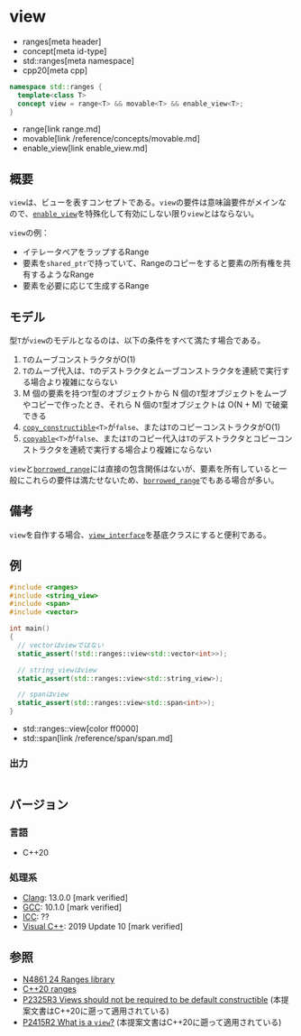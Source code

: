 # view
* ranges[meta header]
* concept[meta id-type]
* std::ranges[meta namespace]
* cpp20[meta cpp]

```cpp
namespace std::ranges {
  template<class T>
  concept view = range<T> && movable<T> && enable_view<T>;
}
```
* range[link range.md]
* movable[link /reference/concepts/movable.md]
* enable_view[link enable_view.md]

## 概要
`view`は、ビューを表すコンセプトである。`view`の要件は意味論要件がメインなので、[`enable_view`](enable_view.md)を特殊化して有効にしない限り`view`とはならない。

`view`の例：

- イテレータペアをラップするRange
- 要素を`shared_ptr`で持っていて、Rangeのコピーをすると要素の所有権を共有するようなRange
- 要素を必要に応じて生成するRange

## モデル
型`T`が`view`のモデルとなるのは、以下の条件をすべて満たす場合である。

1. `T`のムーブコンストラクタがO(1)
2. `T`のムーブ代入は、`T`のデストラクタとムーブコンストラクタを連続で実行する場合より複雑にならない
3. M 個の要素を持つ`T`型のオブジェクトから N 個の`T`型オブジェクトをムーブやコピーで作ったとき、それら N 個の`T`型オブジェクトは O(N + M) で破棄できる
4. [`copy_constructible`](/reference/concepts/copy_constructible.md)`<T>`が`false`、または`T`のコピーコンストラクタがO(1)
5. [`copyable`](/reference/concepts/copyable.md)`<T>`が`false`、または`T`のコピー代入は`T`のデストラクタとコピーコンストラクタを連続で実行する場合より複雑にならない

`view`と[`borrowed_range`](borrowed_range.md)には直接の包含関係はないが、要素を所有していると一般にこれらの要件は満たせないため、[`borrowed_range`](borrowed_range.md)でもある場合が多い。

## 備考
`view`を自作する場合、[`view_interface`](view_interface.md)を基底クラスにすると便利である。

## 例
```cpp example
#include <ranges>
#include <string_view>
#include <span>
#include <vector>

int main()
{
  // vectorはviewではない
  static_assert(!std::ranges::view<std::vector<int>>);

  // string_viewはview
  static_assert(std::ranges::view<std::string_view>);

  // spanはview
  static_assert(std::ranges::view<std::span<int>>);
}
```
* std::ranges::view[color ff0000]
* std::span[link /reference/span/span.md]

### 出力
```
```

## バージョン
### 言語
- C++20

### 処理系
- [Clang](/implementation.md#clang): 13.0.0 [mark verified]
- [GCC](/implementation.md#gcc): 10.1.0 [mark verified]
- [ICC](/implementation.md#icc): ??
- [Visual C++](/implementation.md#visual_cpp): 2019 Update 10 [mark verified]

## 参照
- [N4861 24 Ranges library](https://timsong-cpp.github.io/cppwp/n4861/ranges)
- [C++20 ranges](https://techbookfest.org/product/5134506308665344)
- [P2325R3 Views should not be required to be default constructible](http://www.open-std.org/jtc1/sc22/wg21/docs/papers/2021/p2325r3.html) (本提案文書はC++20に遡って適用されている)
- [P2415R2 What is a `view`?](https://www.open-std.org/jtc1/sc22/wg21/docs/papers/2021/p2415r2.html) (本提案文書はC++20に遡って適用されている)
